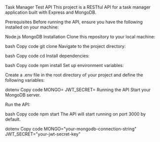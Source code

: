 Task Manager Test API
This project is a RESTful API for a task manager application built with Express and MongoDB.

Prerequisites
Before running the API, ensure you have the following installed on your machine:

Node.js
MongoDB
Installation
Clone this repository to your local machine:

bash
Copy code
git clone <repository-url>
Navigate to the project directory:

bash
Copy code
cd <project-directory>
Install dependencies:

bash
Copy code
npm install
Set up environment variables:

Create a .env file in the root directory of your project and define the following variables:

dotenv
Copy code
MONGO=<your-mongodb-connection-string>
JWT_SECRET=<your-jwt-secret-key>
Running the API
Start your MongoDB server.

Run the API:

bash
Copy code
npm start
The API will start running on port 3000 by default.

dotenv
Copy code
MONGO="your-mongodb-connection-string"
JWT_SECRET="your-jwt-secret-key"